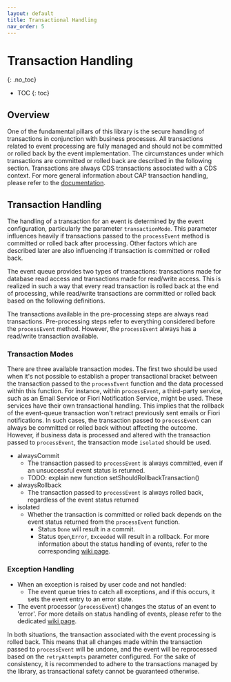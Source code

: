 ```yaml
---
layout: default
title: Transactional Handling
nav_order: 5
---
```


<!-- prettier-ignore-start -->

# Transaction Handling

{: .no_toc}
<!-- prettier-ignore-end -->

<!-- prettier-ignore -->
- TOC
{: toc}

## Overview

One of the fundamental pillars of this library is the secure handling of transactions in conjunction with business
processes. All transactions related to event processing are fully managed and should not be committed or rolled back by
the event implementation. The circumstances under which transactions are committed or rolled back are described in the
following section. Transactions are always CDS transactions associated with a CDS context. For more general information
about CAP transaction handling, please refer to the [documentation](https://cap.cloud.sap/docs/node.js/cds-tx).

## Transaction Handling

The handling of a transaction for an event is determined by the event configuration, particularly the
parameter `transactionMode`. This parameter influences heavily if transactions passed to the `processEvent` method is
committed or rolled back after processing. Other factors which are described later are also influencing if transaction
is committed or rolled back.

The event queue provides two types of transactions: transactions made for database read access and transactions made for
read/write access. This is realized in such a way that every read transaction is rolled back at the end of processing,
while read/write transactions are committed or rolled back based on the following definitions.

The transactions available in the pre-processing steps are always read transactions. Pre-processing steps refer to
everything considered before the `processEvent` method. However, the `processEvent` always has a read/write transaction
available.

### Transaction Modes

There are three available transaction modes. The first two should be used when it's not possible to establish a proper
transactional bracket between the transaction passed to the `processEvent` function and the data processed within this
function. For instance, within `processEvent`, a third-party service, such as an Email Service or Fiori Notification
Service, might be used. These services have their own transactional handling. This implies that the rollback of the
event-queue transaction won't retract previously sent emails or Fiori notifications. In such cases, the transaction
passed to `processEvent` can always be committed or rolled back without affecting the outcome. However, if business data
is processed and altered with the transaction passed to `processEvent`, the transaction mode `isolated` should be used.

- alwaysCommit
  - The transaction passed to `processEvent` is always committed, even if an unsuccessful event status is returned.
  - TODO: explain new function setShouldRollbackTransaction()
- alwaysRollback
  - The transaction passed to `processEvent` is always rolled back, regardless of the event status returned
- isolated
  - Whether the transaction is committed or rolled back depends on the event status returned from the `processEvent`
    function.
    - Status `Done` will result in a commit.
    - Status `Open`,`Error`, `Exceeded` will result in a rollback. For more information about the status handling of
      events, refer to the corresponding [wiki page](/event-queue/status-handling).

### Exception Handling

- When an exception is raised by user code and not handled:
  - The event queue tries to catch all exceptions, and if this occurs, it sets the event entry to an error state.
- The event processor (`processEvent`) changes the status of an event to 'error'. For more details on status handling of
  events, please refer to the dedicated [wiki page](/event-queue/status-handling).

In both situations, the transaction associated with the event processing is rolled back. This means that all changes
made within the transaction passed to `processEvent` will be undone, and the event will be reprocessed based on
the `retryAttempts` parameter configured. For the sake of consistency, it is recommended to adhere to the transactions
managed by the library, as transactional safety cannot be guaranteed otherwise.

